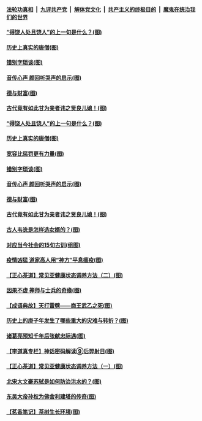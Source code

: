 

####  [法轮功真相](../../../../basic/blob/master/README.md?t=07021631) &nbsp;|&nbsp; [九评共产党](../../../../9ping.md/blob/master/README.md?t=07021631) &nbsp;|&nbsp; [解体党文化](../../../../jtdwh.md/blob/master/README.md?t=07021631)  &nbsp;|&nbsp; [共产主义的终极目的](../../../../gczydzjmd.md/blob/master/README.md?t=07021631) &nbsp;|&nbsp; [魔鬼在统治我们的世界](../../../../mgztzwmdsj.md/blob/master/README.md?t=07021631) 

#### [“得饶人处且饶人”的上一句是什么？(图)](../pages/p7/938333.md?t=07021631) 

#### [历史上真实的唐僧(图)](../pages/p7/938101.md?t=07021631) 

#### [错别字琐谈(图)](../pages/p7/938316.md?t=07021631) 

#### [音传心声 颜回听哭声的启示(图)](../pages/p7/938099.md?t=07021631) 

#### [德与财富(图)](../pages/p7/938218.md?t=07021631) 

#### [古代竟有如此甘为亲者讳之贤良儿媳！(图)](../pages/p7/938117.md?t=07021631) 

#### [“得饶人处且饶人”的上一句是什么？(图)](../pages/p7/938333.md?t=07021631) 

#### [历史上真实的唐僧(图)](../pages/p7/938101.md?t=07021631) 

#### [宽容比惩罚更有力量(图)](../pages/p7/938280.md?t=07021631) 

#### [错别字琐谈(图)](../pages/p7/938316.md?t=07021631) 

#### [音传心声 颜回听哭声的启示(图)](../pages/p7/938099.md?t=07021631) 

#### [德与财富(图)](../pages/p7/938218.md?t=07021631) 

#### [古代竟有如此甘为亲者讳之贤良儿媳！(图)](../pages/p7/938117.md?t=07021631) 

#### [古人韦诜是怎样选女婿的？(图)](../pages/p7/938100.md?t=07021631) 

#### [对应当今社会的15句古训(组图)](../pages/p7/938097.md?t=07021631) 

#### [疫情凶猛 道家高人用“神方”平息瘟疫(图)](../pages/p7/938004.md?t=07021631) 

#### [【正心茶道】常见亚健康状态调养方法（二）(图)](../pages/p7/937559.md?t=07021631) 

#### [因果不虚 禅师与士兵的奇缘(图)](../pages/p7/938092.md?t=07021631) 

#### [【成语典故】天打雷劈——商王武乙之死(图)](../pages/p7/937782.md?t=07021631) 

#### [历史上的庚子年发生了哪些重大的灾难与转折？(图)](../pages/p7/937991.md?t=07021631) 

#### [诸葛亮预知千年后张献忠际遇(图)](../pages/p7/937564.md?t=07021631) 

#### [【李道真专栏】神话密码解读⑨后羿射日(图)](../pages/p7/937560.md?t=07021631) 

#### [【正心茶道】常见亚健康状态调养方法（一）(图)](../pages/p7/937556.md?t=07021631) 

#### [北宋大文豪苏轼是如何防治洪水的？(图)](../pages/p7/937874.md?t=07021631) 

#### [东吴大帝孙权为佛舍利建塔的传奇(图)](../pages/p7/937764.md?t=07021631) 

#### [【茗香笔记】茶树生长环境(图)](../pages/p7/937562.md?t=07021631) 

